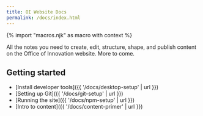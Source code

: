 ```yaml
---
title: OI Website Docs
permalink: /docs/index.html
---
```

{% import "macros.njk" as macro with context %}

All the notes you need to create, edit, structure, shape, and publish content on the Office of Innovation website. More to come.

## Getting started

* [Install developer tools]({{ '/docs/desktop-setup' | url }})
* [Setting up Git]({{ '/docs/git-setup' | url }})
* [Running the site]({{ '/docs/npm-setup' | url }})
* [Intro to content]({{ '/docs/content-primer' | url }})

